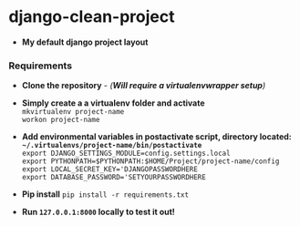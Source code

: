 # django-clean-project
- **My default django project layout**

### Requirements
- **Clone the repository** - <i>(**Will require a virtualenvwrapper setup**)</i>
- **Simply create a a virtualenv folder and activate**<br>
`mkvirtualenv project-name`<br>
`workon project-name`<br>

- **Add environmental variables in postactivate script, directory located:**<br>
**`~/.virtualenvs/project-name/bin/postactivate`**<br>
`export DJANGO_SETTINGS_MODULE=config.settings.local`<br>
`export PYTHONPATH=$PYTHONPATH:$HOME/Project/project-name/config`<br>
`export LOCAL_SECRET_KEY='DJANGOPASSWORDHERE`<br>
`export DATABASE_PASSWORD='SETYOURPASSWORDHERE`<br>

- **Pip install**
`pip install -r requirements.txt`

- **Run `127.0.0.1:8000` locally to test it out!**
